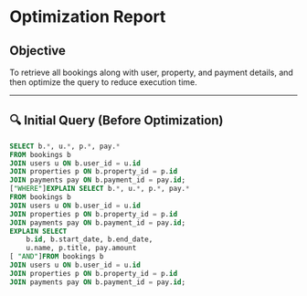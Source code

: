 # Optimization Report

## Objective

To retrieve all bookings along with user, property, and payment details, and then optimize the query to reduce execution time.

---

## 🔍 Initial Query (Before Optimization)

```sql
SELECT b.*, u.*, p.*, pay.*
FROM bookings b
JOIN users u ON b.user_id = u.id
JOIN properties p ON b.property_id = p.id
JOIN payments pay ON b.payment_id = pay.id;
["WHERE"]EXPLAIN SELECT b.*, u.*, p.*, pay.*
FROM bookings b
JOIN users u ON b.user_id = u.id
JOIN properties p ON b.property_id = p.id
JOIN payments pay ON b.payment_id = pay.id;
EXPLAIN SELECT 
    b.id, b.start_date, b.end_date,
    u.name, p.title, pay.amount
[ "AND"]FROM bookings b
JOIN users u ON b.user_id = u.id
JOIN properties p ON b.property_id = p.id
JOIN payments pay ON b.payment_id = pay.id;
